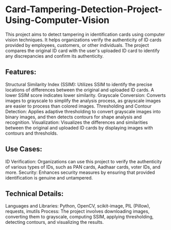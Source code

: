 # Card-Tampering-Detection-Project-Using-Computer-Vision
This project aims to detect tampering in identification cards using computer vision techniques. It helps organizations verify the authenticity of ID cards provided by employees, customers, or other individuals. The project compares the original ID card with the user's uploaded ID card to identify any discrepancies and confirm its authenticity.

## Features:
Structural Similarity Index (SSIM): Utilizes SSIM to identify the precise locations of differences between the original and uploaded ID cards. A lower SSIM score indicates lower similarity.
Grayscale Conversion: Converts images to grayscale to simplify the analysis process, as grayscale images are easier to process than colored images.
Thresholding and Contour Detection: Applies adaptive thresholding to convert grayscale images into binary images, and then detects contours for shape analysis and recognition.
Visualization: Visualizes the differences and similarities between the original and uploaded ID cards by displaying images with contours and thresholds.

## Use Cases:
ID Verification: Organizations can use this project to verify the authenticity of various types of IDs, such as PAN cards, Aadhaar cards, voter IDs, and more.
Security: Enhances security measures by ensuring that provided identification is genuine and untampered.

## Technical Details:
Languages and Libraries: Python, OpenCV, scikit-image, PIL (Pillow), requests, imutils
Process: The project involves downloading images, converting them to grayscale, computing SSIM, applying thresholding, detecting contours, and visualizing the results.
